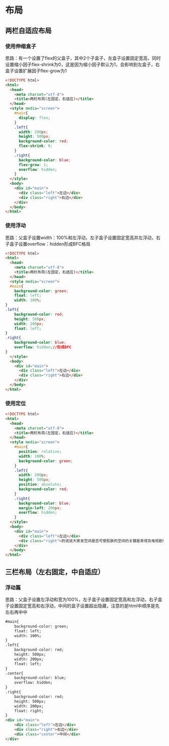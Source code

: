 # 布局


## 两栏自适应布局

### 使用伸缩盒子

思路：有一个设置了flex的父盒子，其中2个子盒子，左盒子设置固定宽高，同时设置缩小因子flex-shrink为0，这是因为缩小因子默认为1，会影响到左盒子，右盒子设置扩展因子flex-grow为1

```html
<!DOCTYPE html>
<html>
  <head>
    <meta charset="utf-8">
    <title>两栏布局(左固定，右适应)</title>
  </head>
  <style media="screen">
    #main{
      display: flex;
    }
    .left{
      width: 200px;
      height: 500px;
      background-color: red;
      flex-shrink: 0;
    }
    .right{
      background-color: blue;
      flex-grow: 1;
      overflow: hidden;
    }
  </style>
  <body>
    <div id="main">
      <div class="left">左边</div>
      <div class="right">右边</div>
    </div>
  </body>
</html>
```


### 使用浮动

思路：父盒子设置width：100%和左浮动，左子盒子设置固定宽高并左浮动，右子盒子设置overflow：hidden形成BFC格局

```html
<!DOCTYPE html>
<html>
  <head>
    <meta charset="utf-8">
    <title>两栏布局(左固定，右适应)</title>
  </head>
  <style media="screen">
  #main{
    background-color: green;
    float: left;
    width: 100%;
}
.left{
    background-color: red;
    height: 500px;
    width: 200px;
    float: left;
}
.right{
    background-color: blue;
    overflow: hidden;//形成BFC
}
  </style>
  <body>
    <div id="main">
      <div class="left">左边</div>
      <div class="right">右边</div>
    </div>
  </body>
</html>
```
### 使用定位

```html
<!DOCTYPE html>
<html>
  <head>
    <meta charset="utf-8">
    <title>两栏布局(左固定，右适应)</title>
  </head>
  <style media="screen">
    #main{
      position: relative;
      width: 100%;
      background-color: green;
    }
    .left{
      width: 200px;
      height: 500px;
      position: absolute;
      background-color: red;
    }
    .right{
      background-color: blue;
      margin-left: 200px;
      overflow: hidden;
    }
  </style>
  <body>
    <div id="main">
      <div class="left">左边</div>
      <div class="right">的说说大家发空间是否可使肌肤的空间的关键是来得及电视剧市场价是当初就仨的处境房间爱上打开附件是打开房间打开大幅度</div>
    </div>
  </body>
</html>
```


## 三栏布局（左右固定，中自适应）

### 浮动篇

思路：父盒子设置左浮动和宽为100%，左子盒子设置固定宽高和左浮动，右子盒子设置固定宽高和右浮动，中间的盒子设置超出隐藏，注意的是html中顺序是先左右再中中

```html
#main{
    background-color: green;
    float: left;
    width: 100%;
}
.left{
    background-color: red;
    height: 500px;
    width: 200px;
    float: left;
}
.center{
    background-color: blue;
    overflow: hidden;
}
.right{
    background-color: red;
    height: 500px;
    width: 200px;
    float: right;
}
<div id="main">
    <div class="left">左边</div>
    <div class="right">右边</div>
    <div class="center">中间</div>
</div>
```

